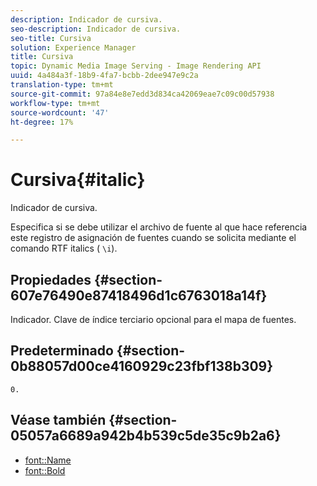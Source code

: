 ```yaml
---
description: Indicador de cursiva.
seo-description: Indicador de cursiva.
seo-title: Cursiva
solution: Experience Manager
title: Cursiva
topic: Dynamic Media Image Serving - Image Rendering API
uuid: 4a484a3f-18b9-4fa7-bcbb-2dee947e9c2a
translation-type: tm+mt
source-git-commit: 97a84e8e7edd3d834ca42069eae7c09c00d57938
workflow-type: tm+mt
source-wordcount: '47'
ht-degree: 17%

---
```



# Cursiva{#italic}

Indicador de cursiva.

Especifica si se debe utilizar el archivo de fuente al que hace referencia este registro de asignación de fuentes cuando se solicita mediante el comando RTF italics ( `\i`).

## Propiedades {#section-607e76490e87418496d1c6763018a14f}

Indicador. Clave de índice terciario opcional para el mapa de fuentes.

## Predeterminado {#section-0b88057d00ce4160929c23fbf138b309}

`0.`

## Véase también {#section-05057a6689a942b4b539c5de35c9b2a6}

* [font::Name](r-name-font.md#reference_C55889877DC54AABB60734DCDE86EE76)
* [font::Bold](../../../../../is-api/image-catalog/image-serving-api-ref/c-image-catalog-reference/c-font-map-reference/r-bold-font.md#reference-f7b017ef67574a29abfc3954ab64159c)
